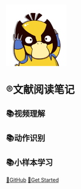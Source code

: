 <!-- _coverpage.md -->

<link rel="stylesheet" href="custom1.css">

<img src="_media\keda.png" alt="logo" style="zoom: 33%;" />

# :registered:文献阅读笔记

## :books:视频理解

## :books:动作识别

## :books:小样本学习

[:key:GitHub](https://github.com/yangkunl/docs)
[:key:Get Started](README.md)